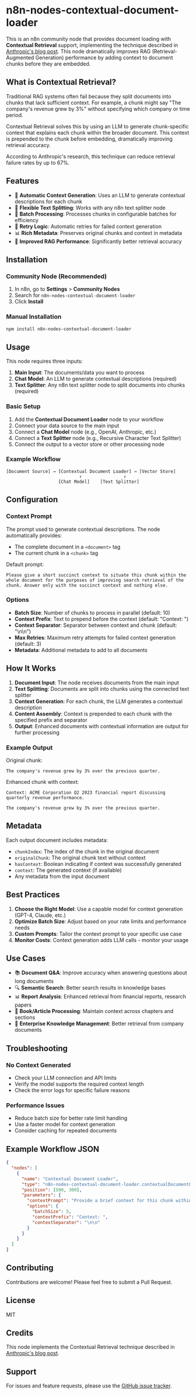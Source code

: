 # n8n-nodes-contextual-document-loader

This is an n8n community node that provides document loading with **Contextual Retrieval** support, implementing the technique described in [Anthropic's blog post](https://www.anthropic.com/news/contextual-retrieval). This node dramatically improves RAG (Retrieval-Augmented Generation) performance by adding context to document chunks before they are embedded.

## What is Contextual Retrieval?

Traditional RAG systems often fail because they split documents into chunks that lack sufficient context. For example, a chunk might say "The company's revenue grew by 3%" without specifying which company or time period.

Contextual Retrieval solves this by using an LLM to generate chunk-specific context that explains each chunk within the broader document. This context is prepended to the chunk before embedding, dramatically improving retrieval accuracy.

According to Anthropic's research, this technique can reduce retrieval failure rates by up to 67%.

## Features

- 🤖 **Automatic Context Generation**: Uses an LLM to generate contextual descriptions for each chunk
- 📄 **Flexible Text Splitting**: Works with any n8n text splitter node
- 🔄 **Batch Processing**: Processes chunks in configurable batches for efficiency
- 🔁 **Retry Logic**: Automatic retries for failed context generation
- 📊 **Rich Metadata**: Preserves original chunks and context in metadata
- 🎯 **Improved RAG Performance**: Significantly better retrieval accuracy

## Installation

### Community Node (Recommended)

1. In n8n, go to **Settings** > **Community Nodes**
2. Search for `n8n-nodes-contextual-document-loader`
3. Click **Install**

### Manual Installation

```bash
npm install n8n-nodes-contextual-document-loader
```

## Usage

This node requires three inputs:

1. **Main Input**: The documents/data you want to process
2. **Chat Model**: An LLM to generate contextual descriptions (required)
3. **Text Splitter**: Any n8n text splitter node to split documents into chunks (required)

### Basic Setup

1. Add the **Contextual Document Loader** node to your workflow
2. Connect your data source to the main input
3. Connect a **Chat Model** node (e.g., OpenAI, Anthropic, etc.)
4. Connect a **Text Splitter** node (e.g., Recursive Character Text Splitter)
5. Connect the output to a vector store or other processing node

### Example Workflow

```
[Document Source] → [Contextual Document Loader] → [Vector Store]
                            ↑                ↑
                    [Chat Model]    [Text Splitter]
```

## Configuration

### Context Prompt

The prompt used to generate contextual descriptions. The node automatically provides:
- The complete document in a `<document>` tag
- The current chunk in a `<chunk>` tag

Default prompt:
```
Please give a short succinct context to situate this chunk within the whole document for the purposes of improving search retrieval of the chunk. Answer only with the succinct context and nothing else.
```

### Options

- **Batch Size**: Number of chunks to process in parallel (default: 10)
- **Context Prefix**: Text to prepend before the context (default: "Context: ")
- **Context Separator**: Separator between context and chunk (default: "\n\n")
- **Max Retries**: Maximum retry attempts for failed context generation (default: 3)
- **Metadata**: Additional metadata to add to all documents

## How It Works

1. **Document Input**: The node receives documents from the main input
2. **Text Splitting**: Documents are split into chunks using the connected text splitter
3. **Context Generation**: For each chunk, the LLM generates a contextual description
4. **Content Assembly**: Context is prepended to each chunk with the specified prefix and separator
5. **Output**: Enhanced documents with contextual information are output for further processing

### Example Output

Original chunk:
```
The company's revenue grew by 3% over the previous quarter.
```

Enhanced chunk with context:
```
Context: ACME Corporation Q2 2023 financial report discussing quarterly revenue performance.

The company's revenue grew by 3% over the previous quarter.
```

## Metadata

Each output document includes metadata:
- `chunkIndex`: The index of the chunk in the original document
- `originalChunk`: The original chunk text without context
- `hasContext`: Boolean indicating if context was successfully generated
- `context`: The generated context (if available)
- Any metadata from the input document

## Best Practices

1. **Choose the Right Model**: Use a capable model for context generation (GPT-4, Claude, etc.)
2. **Optimize Batch Size**: Adjust based on your rate limits and performance needs
3. **Custom Prompts**: Tailor the context prompt to your specific use case
4. **Monitor Costs**: Context generation adds LLM calls - monitor your usage

## Use Cases

- 📚 **Document Q&A**: Improve accuracy when answering questions about long documents
- 🔍 **Semantic Search**: Better search results in knowledge bases
- 📊 **Report Analysis**: Enhanced retrieval from financial reports, research papers
- 📖 **Book/Article Processing**: Maintain context across chapters and sections
- 🏢 **Enterprise Knowledge Management**: Better retrieval from company documents

## Troubleshooting

### No Context Generated
- Check your LLM connection and API limits
- Verify the model supports the required context length
- Check the error logs for specific failure reasons

### Performance Issues
- Reduce batch size for better rate limit handling
- Use a faster model for context generation
- Consider caching for repeated documents

## Example Workflow JSON

```json
{
  "nodes": [
    {
      "name": "Contextual Document Loader",
      "type": "n8n-nodes-contextual-document-loader.contextualDocumentLoader",
      "position": [500, 300],
      "parameters": {
        "contextPrompt": "Provide a brief context for this chunk within the document.",
        "options": {
          "batchSize": 5,
          "contextPrefix": "Context: ",
          "contextSeparator": "\n\n"
        }
      }
    }
  ]
}
```

## Contributing

Contributions are welcome! Please feel free to submit a Pull Request.

## License

MIT

## Credits

This node implements the Contextual Retrieval technique described in [Anthropic's blog post](https://www.anthropic.com/news/contextual-retrieval).

## Support

For issues and feature requests, please use the [GitHub issue tracker](https://github.com/danblah/n8n-nodes-contextual-document-loader/issues). 